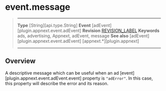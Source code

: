# event.message

> --------------------- ------------------------------------------------------------------------------------------
> __Type__              [String][api.type.String]
> __Event__				[adEvent][plugin.appnext.event.adEvent]
> __Revision__          [REVISION_LABEL](REVISION_URL)
> __Keywords__          ads, advertising, Appnext, adEvent, message
> __See also__			[adEvent][plugin.appnext.event.adEvent]
>						[appnext.*][plugin.appnext]
> --------------------- ------------------------------------------------------------------------------------------


## Overview

A descriptive message which can be useful when an ad [event][plugin.appnext.event.adEvent.event] property is `"adError"`. In this case, this property will describe the error and its reason.
